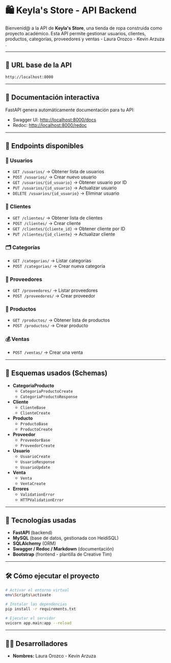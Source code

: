 # 🛍️ Keyla's Store - API Backend

Bienvenid@ a la API de **Keyla's Store**, una tienda de ropa construida como proyecto académico. Esta API permite gestionar usuarios, clientes, productos, categorías, proveedores y ventas -  Laura Orozco - Kevin Arzuza .

---

## 🔗 URL base de la API

```
http://localhost:8000
```

---

## 📄 Documentación interactiva

FastAPI genera automáticamente documentación para tu API:

- Swagger UI: [http://localhost:8000/docs](http://localhost:8000/docs)
- Redoc: [http://localhost:8000/redoc](http://localhost:8000/redoc)

---

## 🚀 Endpoints disponibles

### 👤 Usuarios

- `GET /usuarios/` → Obtener lista de usuarios
- `POST /usuarios/` → Crear nuevo usuario
- `GET /usuarios/{id_usuario}` → Obtener usuario por ID
- `PUT /usuarios/{id_usuario}` → Actualizar usuario
- `DELETE /usuarios/{id_usuario}` → Eliminar usuario

### 🧍 Clientes

- `GET /clientes/` → Obtener lista de clientes
- `POST /clientes/` → Crear cliente
- `GET /clientes/{cliente_id}` → Obtener cliente por ID
- `PUT /clientes/{id_cliente}` → Actualizar cliente

### 🗂️ Categorías

- `GET /categorias/` → Listar categorías
- `POST /categorias/` → Crear nueva categoría

### 🏢 Proveedores

- `GET /proveedores/` → Listar proveedores
- `POST /proveedores/` → Crear proveedor

### 🛒 Productos

- `GET /productos/` → Obtener lista de productos
- `POST /productos/` → Crear producto

### 💰 Ventas

- `POST /ventas/` → Crear una venta

---

## 🧬 Esquemas usados (Schemas)

- **CategoriaProducto**
  - `CategoriaProductoCreate`
  - `CategoriaProductoResponse`
- **Cliente**
  - `ClienteBase`
  - `ClienteCreate`
- **Producto**
  - `ProductoBase`
  - `ProductoCreate`
- **Proveedor**
  - `ProveedorBase`
  - `ProveedorCreate`
- **Usuario**
  - `UsuarioCreate`
  - `UsuarioResponse`
  - `UsuarioUpdate`
- **Venta**
  - `Venta`
  - `VentaCreate`
- **Errores**
  - `ValidationError`
  - `HTTPValidationError`

---

## 🧪 Tecnologías usadas

- **FastAPI** (backend)
- **MySQL** (base de datos, gestionada con HeidiSQL)
- **SQLAlchemy** (ORM)
- **Swagger / Redoc / Markdown** (documentación)
- **Bootstrap** (frontend - plantilla de Creative Tim)

---

## 🛠️ Cómo ejecutar el proyecto

```bash
# Activar el entorno virtual
env\Scripts\activate

# Instalar las dependencias
pip install -r requirements.txt

# Ejecutar el servidor
uvicorn app.main:app --reload
```

---

## 👩‍💻 Desarrolladores

- **Nombres:** Laura Orozco - Kevin Arzuza

